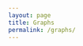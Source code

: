 ```yaml
---
layout: page
title: Graphs
permalink: /graphs/
---
```

<style>
    html {
        background-image: url(/images/dot.gif);
    }
    .markdown-body {
        background: transparent;
    }
    .markdown-body .site-title {
        display: none;
    }
</style>

<div id="chartContainer">
    <script src="https://cdnjs.cloudflare.com/ajax/libs/d3/3.5.6/d3.min.js" charset="utf-8"></script>
    <script src="http://dimplejs.org/dist/dimple.v2.1.6.min.js"></script>
    <script type="text/javascript">
        var svg = dimple.newSvg("#chartContainer", 590, 400);
        d3.csv("/data/livedPeople.csv", function (data) {
            //data = dimple.filterData(data, "Place", ["Work", "Home"])
            var myChart = new dimple.chart(svg, data);
            myChart.setBounds(60, 30, 505, 305);
            var x = myChart.addCategoryAxis("x", "Month");
            x.addOrderRule("Date");
            myChart.addMeasureAxis("y", "People");
            var s = myChart.addSeries("Place", dimple.plot.line);
            s.interpolation = "step";
            myChart.addLegend(60, 10, 500, 20, "right");
            myChart.draw();
        });
    </script>
</div>
